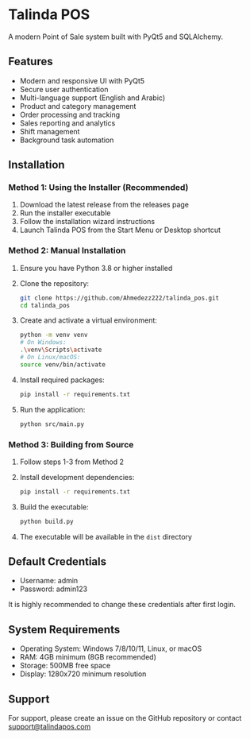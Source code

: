 # Talinda POS

A modern Point of Sale system built with PyQt5 and SQLAlchemy.

## Features

- Modern and responsive UI with PyQt5
- Secure user authentication
- Multi-language support (English and Arabic)
- Product and category management
- Order processing and tracking
- Sales reporting and analytics
- Shift management
- Background task automation

## Installation

### Method 1: Using the Installer (Recommended)

1. Download the latest release from the releases page
2. Run the installer executable
3. Follow the installation wizard instructions
4. Launch Talinda POS from the Start Menu or Desktop shortcut

### Method 2: Manual Installation

1. Ensure you have Python 3.8 or higher installed
2. Clone the repository:
   ```bash
   git clone https://github.com/Ahmedezz222/talinda_pos.git
   cd talinda_pos
   ```

3. Create and activate a virtual environment:
   ```bash
   python -m venv venv
   # On Windows:
   .\venv\Scripts\activate
   # On Linux/macOS:
   source venv/bin/activate
   ```

4. Install required packages:
   ```bash
   pip install -r requirements.txt
   ```

5. Run the application:
   ```bash
   python src/main.py
   ```

### Method 3: Building from Source

1. Follow steps 1-3 from Method 2
2. Install development dependencies:
   ```bash
   pip install -r requirements.txt
   ```

3. Build the executable:
   ```bash
   python build.py
   ```

4. The executable will be available in the `dist` directory

## Default Credentials

- Username: admin
- Password: admin123

It is highly recommended to change these credentials after first login.

## System Requirements

- Operating System: Windows 7/8/10/11, Linux, or macOS
- RAM: 4GB minimum (8GB recommended)
- Storage: 500MB free space
- Display: 1280x720 minimum resolution

## Support

For support, please create an issue on the GitHub repository or contact support@talindapos.com
